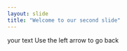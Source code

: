 ```yaml
---
layout: slide
title: "Welcome to our second slide"
---
```

your text
Use the left arrow to go back 
